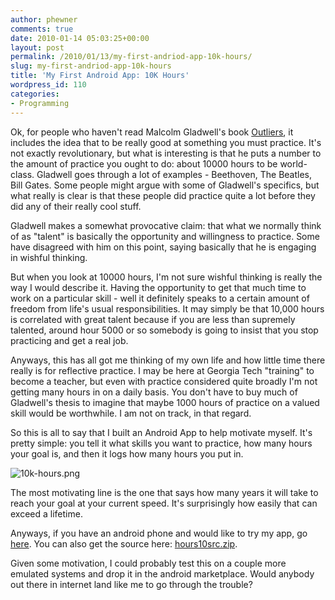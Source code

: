 ```yaml
---
author: phewner
comments: true
date: 2010-01-14 05:03:25+00:00
layout: post
permalink: /2010/01/13/my-first-andriod-app-10k-hours/
slug: my-first-andriod-app-10k-hours
title: 'My First Android App: 10K Hours'
wordpress_id: 110
categories:
- Programming
---
```


Ok, for people who haven't read Malcolm Gladwell's book [Outliers](http://www.amazon.com/Outliers-Story-Success-Malcolm-Gladwell), it includes the idea that to be really good at something you must practice.  It's not exactly revolutionary, but what is interesting is that he puts a number to the amount of practice you ought to do: about 10000 hours to be world-class.  Gladwell goes through a lot of examples - Beethoven, The Beatles, Bill Gates.  Some people might argue with some of Gladwell's specifics, but what really is clear is that these people did practice quite a lot before they did any of their really cool stuff.

Gladwell makes a somewhat provocative claim: that what we normally think of as "talent" is basically the opportunity and willingness to practice.  Some have disagreed with him on this point, saying basically that he is engaging in wishful thinking.

But when you look at 10000 hours, I'm not sure wishful thinking is really the way I would describe it.  Having the opportunity to get that much time to work on a particular skill - well it definitely speaks to a certain amount of freedom from life's usual responsibilities.  It may simply be that 10,000 hours is correlated with great talent because if you are less than supremely talented, around hour 5000 or so somebody is going to insist that you stop practicing and get a real job.

Anyways, this has all got me thinking of my own life and how little time there really is for reflective practice.  I may be here at Georgia Tech "training" to become a teacher, but even with practice considered quite broadly I'm not getting many hours in on a daily basis.  You don't have to buy much of Gladwell's thesis to imagine that maybe 1000 hours of practice on a valued skill would be worthwhile.  I am not on track, in that regard.

So this is all to say that I built an Android App to help motivate myself.  It's pretty simple: you tell it what skills you want to practice, how many hours your goal is, and then it logs how many hours you put in.

![10k-hours.png](http://technofetish.net/buffaloblog/wp-content/uploads/2010/01/10k-hours.png)

The most motivating line is the one that says how many years it will take to reach your goal at your current speed.  It's surprisingly how easily that can exceed a lifetime.

Anyways, if you have an android phone and would like to try my app, go [here](http://www.technofetish.net/mike/Hours10K16.apk).  You can also get the source here: [hours10src.zip](http://technofetish.net/buffaloblog/wp-content/uploads/2010/01/hours10src.zip).

Given some motivation, I could probably test this on a couple more emulated systems and drop it in the android marketplace.  Would anybody out there in internet land like me to go through the trouble?
